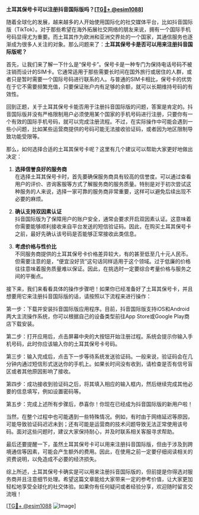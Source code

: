 **土耳其保号卡可以注册抖音国际版吗？[[TG💪+ @esim1088](https://t.me/s/esim1088)]**

随着全球化的发展，越来越多的人开始使用国际化的社交媒体平台，比如抖音国际版（TikTok）。对于那些希望在海外拓展社交网络的朋友来说，拥有一个国际手机号码显得尤为重要。而土耳其作为欧洲和亚洲交界处的一个国家，其通信服务也逐渐成为很多人关注的对象。那么问题来了：**土耳其保号卡是否可以用来注册抖音国际版呢？**

首先，让我们来了解一下什么是“保号卡”。保号卡是一种专门为保持电话号码不被注销而设计的SIM卡。它通常适用于那些需要长时间在国外旅行或居住的人群，或者只是暂时需要一个国际号码进行联系的人。与普通的SIM卡相比，保号卡的优势在于它不需要频繁充值，只要保证账户内有足够的余额，就可以长期维持号码的有效性。

回到正题，关于土耳其保号卡能否用于注册抖音国际版的问题，答案是肯定的。抖音国际版并没有严格限制用户必须使用某个国家的手机号码进行注册，只要你有一个有效的国际手机号码，就可以完成注册流程。不过，在实际操作中可能会遇到一些小问题，比如某些运营商提供的号码可能无法接收验证码，或者因为地区限制导致功能受限等。

那么，如何选择合适的土耳其保号卡呢？这里有几个建议可以帮助大家更好地做出决定：

1. **选择信誉良好的服务商**  
   在选择土耳其保号卡时，首先要确保服务商具有较高的信誉度。可以通过查看用户的评价、咨询客服等方式了解服务商的服务质量。特别是对于初次尝试这种服务的人来说，选择一家可靠的服务商非常重要，这样可以避免后续出现不必要的麻烦。

2. **确认支持双因素认证**  
   抖音国际版为了保障用户的账户安全，通常会要求开启双因素认证。这意味着你需要能够顺利接收来自平台发送的短信验证码。因此，在购买土耳其保号卡之前，最好先确认该号码是否能够正常接收此类信息。

3. **考虑价格与性价比**  
   不同服务商提供的土耳其保号卡价格差异较大，有的甚至低至几十元人民币。但需要注意的是，“便宜没好货”这句话同样适用于这个领域。过于低廉的价格往往意味着服务质量难以保证。因此，在挑选时一定要综合考量价格与服务之间的平衡点。

接下来，我们来看看具体的操作步骤吧！如果你已经准备好了土耳其保号卡，并且想要用它来注册抖音国际版的话，请按照以下流程来进行操作：

第一步：下载并安装抖音国际版应用程序。目前，抖音国际版支持iOS和Android两大主流操作系统，你可以根据自己的设备类型前往App Store或Google Play商店下载安装。

第二步：打开应用后，点击屏幕中央的大按钮开始注册过程。系统会提示你输入手机号码，此时你应该输入你的土耳其保号卡号码。

第三步：输入完成后，点击下一步等待系统发送验证码。一般来说，验证码会在几分钟内通过短信形式送达你的手机上。如果长时间没有收到，请检查是否有信号盲区或者其他原因影响了接收。

第四步：成功接收到验证码之后，将其填入相应的输入框内，然后继续完成其他必要的信息填写，例如设置密码等。

第五步：完成上述所有步骤后，恭喜你！你现在已经成为抖音国际版的新用户啦！

当然，在整个过程中也可能遇到一些特殊情况。例如，有时由于网络延迟等原因，可能导致验证码迟迟未到；还有可能是运营商的技术问题导致无法正常使用该号码。面对这些问题时，建议大家保持耐心，并及时联系相关客服寻求帮助。

最后还要提醒一下，虽然土耳其保号卡可以用来注册抖音国际版，但由于涉及到跨境通信等因素，可能会产生额外的费用。因此，在使用之前一定要仔细阅读相关的资费说明，以免造成不必要的经济损失。

综上所述，土耳其保号卡确实是可以用来注册抖音国际版的，但前提是你得选对服务商并且注意细节处理。希望这篇文章能给大家带来一定的参考价值，让大家更加轻松地享受全球化的社交体验。如果你有任何疑问或者经验分享，欢迎随时留言交流哦！

[[TG💪+ @esim1088](https://t.me/s/esim1088) ![Image](https://i.postimg.cc/4NQfJmqS/Snipaste-2025-05-13-00-14-12.png)]
